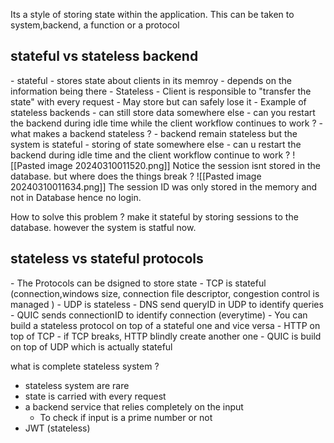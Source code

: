 Its a style of storing state within the application. This can be taken to system,backend, a function or a protocol


<h2> stateful vs stateless backend </h2>
- stateful
	- stores state about clients in its memroy
	- depends on the information being there
- Stateless
	- Client is responsible to "transfer the state" with every request
	- May store but can safely lose it
- Example of stateless backends
	- can still store data somewhere else
	- can you restart the backend during idle time while the client workflow continues to work ?
- what makes a backend stateless ?
	- backend remain stateless but the system is stateful
	- storing of state somewhere else
	- can u restart the backend during idle time and the client workflow continue to work ?
![[Pasted image 20240310011520.png]]
Notice the session isnt stored in the database.
but where does the things break ?
![[Pasted image 20240310011634.png]]
The session ID was only stored in the memory and not in Database hence no login.

How to solve this problem ?
make it stateful by storing sessions to the database. however the system is statful now.


<h2> stateless vs stateful protocols </h2>
- The Protocols can be dsigned to store state
- TCP is stateful (connection,windows size, connection file descriptor, congestion control is managed )
- UDP is stateless
	- DNS send queryID in UDP to identify queries
	- QUIC sends connectionID to identify connection (everytime)
- You can build a stateless protocol on top of a stateful one and vice versa
- HTTP on top of TCP
- if TCP breaks, HTTP blindly create another one
- QUIC is build on top of UDP which is actually stateful

what is complete stateless system ?
- stateless system are rare
- state is carried with every request
- a backend service that relies completely on the input
	- To check if input is a prime number or not
- JWT (stateless)